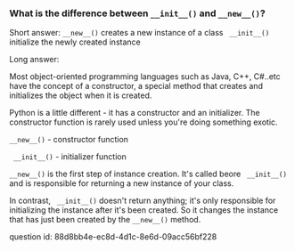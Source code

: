 ### What is the difference between `__init__()` and `__new__()`?

Short answer:
`__new__()` creates a new instance of a class
` __init__()` initialize the newly created instance

Long answer:

Most object-oriented programming languages such as Java, C++, C#..etc have 
the concept of a constructor, a special method that creates and initializes 
the object when it is created. 

Python is a little different - it has a constructor and an initializer. 
The constructor function is rarely used unless you're doing something exotic. 

`__new__()` - constructor function

` __init__()` - initializer function

`__new__()` is the first step of instance creation. It's called beore ` __init__()` and is responsible for returning a new instance of your class.

In contrast, ` __init__()` doesn't return anything; it's only responsible for initializing the instance after it's been created. So it changes the instance that has just been created
by the `__new__()` method.

question id: 88d8bb4e-ec8d-4d1c-8e6d-09acc56bf228

